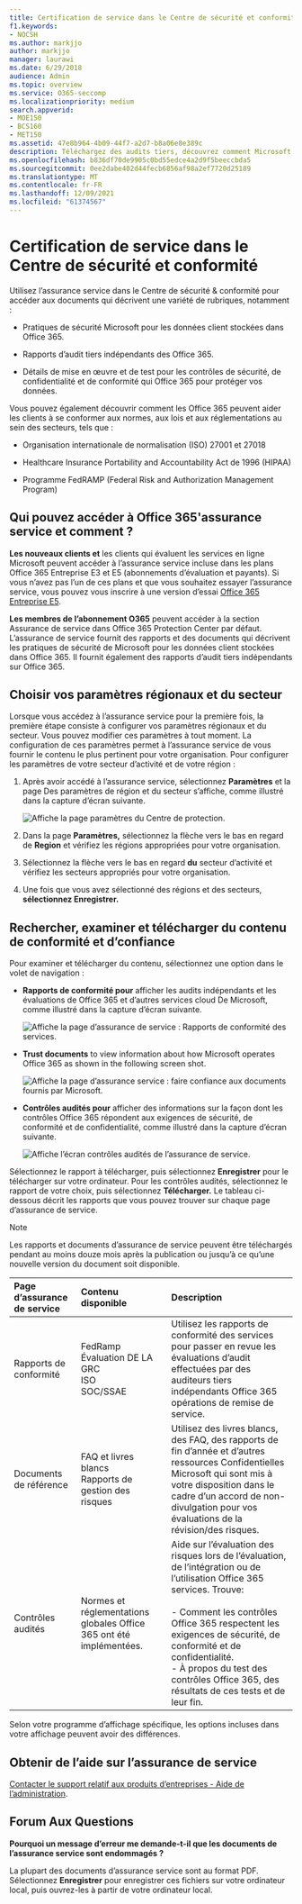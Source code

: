 ```yaml
---
title: Certification de service dans le Centre de sécurité et conformité
f1.keywords:
- NOCSH
ms.author: markjjo
author: markjjo
manager: laurawi
ms.date: 6/29/2018
audience: Admin
ms.topic: overview
ms.service: O365-seccomp
ms.localizationpriority: medium
search.appverid:
- MOE150
- BCS160
- MET150
ms.assetid: 47e8b964-4b09-44f7-a2d7-b8a06e8e389c
description: Téléchargez des audits tiers, découvrez comment Microsoft protège les données client et découvrez comment vous pouvez vous conformer à la norme ISO, HIPAA, FINRA et FedRAMP lorsque vous utilisez Office 365.
ms.openlocfilehash: b836df70de9905c0bd55edce4a2d9f5beeccbda5
ms.sourcegitcommit: 0ee2dabe402d44fecb6856af98a2ef7720d25189
ms.translationtype: MT
ms.contentlocale: fr-FR
ms.lasthandoff: 12/09/2021
ms.locfileid: "61374567"
---
```

# <a name="service-assurance-in-the-security--compliance-center"></a>Certification de service dans le Centre de sécurité et conformité

Utilisez l’assurance service dans le Centre de sécurité & conformité pour accéder aux documents qui décrivent une variété de rubriques, notamment : 
  
- Pratiques de sécurité Microsoft pour les données client stockées dans Office 365. 
    
- Rapports d’audit tiers indépendants des Office 365. 
    
- Détails de mise en œuvre et de test pour les contrôles de sécurité, de confidentialité et de conformité qui Office 365 pour protéger vos données. 
    
Vous pouvez également découvrir comment les Office 365 peuvent aider les clients à se conformer aux normes, aux lois et aux réglementations au sein des secteurs, tels que :
  
-  Organisation internationale de normalisation (ISO) 27001 et 27018 
    
- Healthcare Insurance Portability and Accountability Act de 1996 (HIPAA)
    
- Programme FedRAMP (Federal Risk and Authorization Management Program)
    
## <a name="who-can-access-office-365-service-assurance-and-how"></a>Qui pouvez accéder à Office 365'assurance service et comment ?

 **Les nouveaux clients et** les clients qui évaluent les services en ligne Microsoft peuvent accéder à l’assurance service incluse dans les plans Office 365 Entreprise E3 et E5 (abonnements d’évaluation et payants). Si vous n’avez pas l’un de ces plans et que vous souhaitez essayer l’assurance service, vous pouvez vous inscrire à une version d’essai [Office 365 Entreprise E5](https://go.microsoft.com/fwlink/p/?LinkID=698279).
  
 **Les membres de l’abonnement O365** peuvent accéder à la section Assurance de service dans Office 365 Protection Center par défaut. L’assurance de service fournit des rapports et des documents qui décrivent les pratiques de sécurité de Microsoft pour les données client stockées dans Office 365. Il fournit également des rapports d’audit tiers indépendants sur Office 365.
 
## <a name="choose-your-industry-and-regional-settings"></a>Choisir vos paramètres régionaux et du secteur
<a name="Chooseyourindustryregional"> </a>

Lorsque vous accédez à l’assurance service pour la première fois, la première étape consiste à configurer vos paramètres régionaux et du secteur. Vous pouvez modifier ces paramètres à tout moment. La configuration de ces paramètres permet à l’assurance service de vous fournir le contenu le plus pertinent pour votre organisation. Pour configurer les paramètres de votre secteur d’activité et de votre région :
  
1. Après avoir accédé à l’assurance service, sélectionnez **Paramètres** et la page Des paramètres de région et du secteur s’affiche, comme illustré dans la capture d’écran suivante. 
    
    ![Affiche la page paramètres du Centre de protection.](../media/101716e8-9c0a-4839-a2c0-f6aacf64eb9d.png)
  
2. Dans la page **Paramètres,** sélectionnez la flèche vers le bas en regard de **Region** et vérifiez les régions appropriées pour votre organisation. 
    
3. Sélectionnez la flèche vers le bas en regard **du** secteur d’activité et vérifiez les secteurs appropriés pour votre organisation. 
    
4. Une fois que vous avez sélectionné des régions et des secteurs, **sélectionnez Enregistrer.**
    
## <a name="find-review-and-download-compliance-and-trust-content"></a>Rechercher, examiner et télécharger du contenu de conformité et d’confiance
<a name="Chooseyourindustryregional"> </a>

Pour examiner et télécharger du contenu, sélectionnez une option dans le volet de navigation :
  
- **Rapports de conformité pour** afficher les audits indépendants et les évaluations de Office 365 et d’autres services cloud De Microsoft, comme illustré dans la capture d’écran suivante. 
    
    ![Affiche la page d’assurance de service : Rapports de conformité des services.](../media/149f2181-a558-4963-85e5-8d5ebc7cdac8.png)
  
- **Trust documents** to view information about how Microsoft operates Office 365 as shown in the following screen shot. 
    
    ![Affiche la page d’assurance service : faire confiance aux documents fournis par Microsoft.](../media/5dd4e89a-25a2-45e7-8d6c-a5c5b9237327.png)
  
- **Contrôles audités pour** afficher des informations sur la façon dont les contrôles Office 365 répondent aux exigences de sécurité, de conformité et de confidentialité, comme illustré dans la capture d’écran suivante. 
    
    ![Affiche l’écran contrôles audités de l’assurance de service.](../media/4baf252b-603d-45e0-af12-32616154df65.png)
  
Sélectionnez le rapport à télécharger, puis sélectionnez **Enregistrer** pour le télécharger sur votre ordinateur. Pour les contrôles audités, sélectionnez le rapport de votre choix, puis sélectionnez **Télécharger.** Le tableau ci-dessous décrit les rapports que vous pouvez trouver sur chaque page d’assurance de service. 
  
> [!NOTE]
> Les rapports et documents d’assurance de service peuvent être téléchargés pendant au moins douze mois après la publication ou jusqu’à ce qu’une nouvelle version du document soit disponible. 
  
|**Page d’assurance de service**|**Contenu disponible**|**Description**|
|:-----|:-----|:-----|
|Rapports de conformité  <br/> | FedRamp  <br/>  Évaluation DE LA GRC  <br/>  ISO  <br/>  SOC/SSAE  <br/> |Utilisez les rapports de conformité des services pour passer en revue les évaluations d’audit effectuées par des auditeurs tiers indépendants Office 365 opérations de remise de service.  <br/> |
|Documents de référence  <br/> | FAQ et livres blancs  <br/>  Rapports de gestion des risques  <br/> |Utilisez des livres blancs, des FAQ, des rapports de fin d’année et d’autres ressources Confidentielles Microsoft qui sont mis à votre disposition dans le cadre d’un accord de non-divulgation pour vos évaluations de la révision/des risques.  <br/> |
|Contrôles audités  <br/> |Normes et réglementations globales Office 365 ont été implémentées.  <br/> | Aide sur l’évaluation des risques lors de l’évaluation, de l’intégration ou de l’utilisation Office 365 services. Trouve:  <br/> <br/>- Comment les contrôles Office 365 respectent les exigences de sécurité, de conformité et de confidentialité.  <br/>- À propos du test des contrôles Office 365, des résultats de ces tests et de leur fin.  <br/> |
   
Selon votre programme d’affichage spécifique, les options incluses dans votre affichage peuvent avoir des différences.
    
## <a name="get-help-with-service-assurance"></a>Obtenir de l’aide sur l’assurance de service
<a name="addother"> </a>

[Contacter le support relatif aux produits d’entreprises - Aide de l’administration](../admin/get-help-support.md).
  
## <a name="frequently-asked-questions"></a>Forum Aux Questions
<a name="addother"> </a>

 **Pourquoi un message d’erreur me demande-t-il que les documents de l’assurance service sont endommagés ?**
  
La plupart des documents d’assurance service sont au format PDF. Sélectionnez **Enregistrer** pour enregistrer ces fichiers sur votre ordinateur local, puis ouvrez-les à partir de votre ordinateur local.